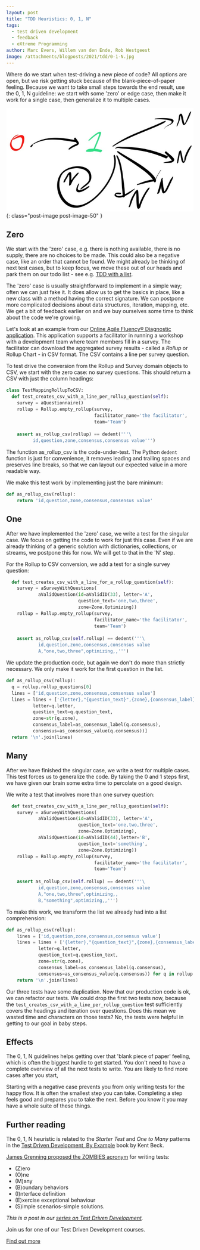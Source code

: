 ```yaml
---
layout: post
title: "TDD Heuristics: 0, 1, N"
tags:
  - test driven development
  - feedback
  - eXtreme Programming
author: Marc Evers, Willem van den Ende, Rob Westgeest
image: /attachments/blogposts/2021/tdd/0-1-N.jpg
---
```


Where do we start when test-driving a new piece of code? All options are open,
but we risk getting stuck because of the blank-piece-of-paper feeling. Because
we want to take small steps towards the end result, use the 0, 1, N guideline:
we start with some 'zero' or edge case, then make it work for a single case,
then generalize it to multiple cases.

![0-1-N.jpg](/attachments/blogposts/2021/tdd/0-1-N.jpg)
{: class="post-image post-image-50" }

## Zero

We start with the 'zero' case, e.g. there is nothing available, there is no
supply, there are no choices to be made. This could also be a negative case,
like an order that cannot be found. We might already be thinking of next test
cases, but to keep focus, we move these out of our heads and park them on our
todo list - see e.g. [TDD with a
list](https://www.sammancoaching.org/learning_hours/small_steps/tdd_with_a_list.html).

The 'zero' case is usually straightforward to implement in a simple way; often
we can just fake it. It does allow us to get the basics in place, like a new
class with a method having the correct signature. We can postpone more
complicated decisions about data structures, iteration, mapping, etc. We get a
bit of feedback earlier on and we buy ourselves some time to think about the
code we're growing.

Let's look at an example from our [Online Agile Fluency® Diagnostic
application](/2020/09/25/hexagonal-frontend-example.html). This application
supports a facilitator in running a workshop with a development team where team
members fill in a survey. The facilitator can download the aggregated survey
results - called a *Rollup* or Rollup Chart - in CSV format. The CSV contains a
line per survey question.

To test drive the conversion from the Rollup and Survey domain objects to CSV,
we start with the zero case: no survey questions. This should return a CSV with
just the column headings:

```python
class TestMappingRollupToCSV:
  def test_creates_csv_with_a_line_per_rollup_question(self):
    survey = aQuestionnaire()
    rollup = Rollup.empty_rollup(survey,
                                 facilitator_name='the facilitator',
                                 team='Team')

    assert as_rollup_csv(rollup) == dedent('''\
          id,question,zone,consensus,consensus value''')
```

The function as_rollup_csv is the code-under-test. The Python `dedent` function
is just for convenience, it removes leading and trailing spaces and preserves
line breaks, so that we can layout our expected value in a more readable way.

We make this test work by implementing just the bare minimum:

```python
def as_rollup_csv(rollup):
    return 'id,question,zone,consensus,consensus value'
```

## One

After we have implemented the 'zero' case, we write a test for the singular
case. We focus on getting the code to work for just this case. Even if we are
already thinking of a generic solution with dictionaries, collections, or
streams, we postpone this for now. We will get to that in the 'N' step.

For the Rollup to CSV conversion, we add a test for a single survey question:

```python
  def test_creates_csv_with_a_line_for_a_rollup_question(self):
    survey = aSurveyWithQuestions(
            aValidQuestion(id=aValidID(33), letter='A',
                           question_text='one,two,three',
                           zone=Zone.Optimizing))
    rollup = Rollup.empty_rollup(survey,
                                 facilitator_name='the facilitator',
                                 team='Team')

    assert as_rollup_csv(self.rollup) == dedent('''\
            id,question,zone,consensus,consensus value
            A,"one,two,three",optimizing,,''')
```

We update the production code, but again we don't do more than strictly necessary. We only make it work for the first question in the list.

```python
def as_rollup_csv(rollup):
  q = rollup.rollup_questions[0]
  lines = ['id,question,zone,consensus,consensus value']
  lines = lines + ['{letter},"{question_text}",{zone},{consensus_label},{consensus}'.format(
          letter=q.letter, 
          question_text=q.question_text, 
          zone=str(q.zone), 
          consensus_label=as_consensus_label(q.consensus), 
          consensus=as_consensus_value(q.consensus))]
  return '\n'.join(lines)
```

## Many

After we have finished the singular case, we write a test for multiple cases.
This test forces us to generalize the code. By taking the 0 and 1 steps first,
we have given our brain some extra time to percolate on a good design.

We write a test that involves more than one survey question:

```python
  def test_creates_csv_with_a_line_per_rollup_question(self):
    survey = aSurveyWithQuestions(
            aValidQuestion(id=aValidID(33), letter='A',
                           question_text='one,two,three',
                           zone=Zone.Optimizing),
            aValidQuestion(id=aValidID(44),letter='B',
                           question_text='something', 
                           zone=Zone.Optimizing))
    rollup = Rollup.empty_rollup(survey,
                                 facilitator_name='the facilitator',
                                 team='Team')

    assert as_rollup_csv(self.rollup) == dedent('''\
            id,question,zone,consensus,consensus value
            A,"one,two,three",optimizing,,
            B,"something",optimizing,,''')
```

To make this work, we transform the list we already had into a list
comprehension:

```python
def as_rollup_csv(rollup):
    lines = ['id,question,zone,consensus,consensus value']
    lines = lines + ['{letter},"{question_text}",{zone},{consensus_label},{consensus}'.format(
            letter=q.letter, 
            question_text=q.question_text, 
            zone=str(q.zone), 
            consensus_label=as_consensus_label(q.consensus), 
            consensus=as_consensus_value(q.consensus)) for q in rollup.rollup_questions]
    return '\n'.join(lines)
```

Our three tests have some duplication. Now that our production code is ok, we
can refactor our tests. We could drop the first two tests now, because the
`test_creates_csv_with_a_line_per_rollup_question` test sufficiently covers the
headings and iteration over questions. Does this mean we wasted time and
characters on those tests? No, the tests were helpful in getting to our goal in
baby steps.

## Effects

The 0, 1, N guidelines helps getting over that 'blank piece of paper' feeling,
which is often the biggest hurdle to get started. You don't need to have a
complete overview of all the next tests to write. You are likely to find more
cases after you start,

Starting with a negative case prevents you from only writing tests for the happy
flow. It is often the smallest step you can take. Completing a step feels good
and prepares you to take the next. Before you know it you may have a whole suite
of these things.

## Further reading

The 0, 1, N heuristic is related to the _Starter Test_ and _One to Many_
patterns in the [Test Driven Development, By Example](https://www.oreilly.com/library/view/test-driven-development/0321146530/) book by Kent Beck.

[James Grenning proposed the ZOMBIES acronym](http://blog.wingman-sw.com/tdd-guided-by-zombies) for writing tests:
- (Z)ero
- (O)ne
- (M)any
- (B)oundary behaviors
- (I)nterface definition
- (E)xercise exceptional behaviour
- (S)imple scenarios-simple solutions.

_This is a post in our [series on Test Driven Development](/blog-by-tag#tag-test-driven-development)._

<aside>
  <p>Join us for one of our Test Driven Development courses. 
  </p>
  <p><div>
    <a href="/training/test-driven-development">Find out more</a>
  </div></p>
</aside>
